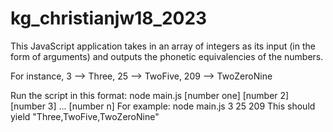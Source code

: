 # kg_christianjw18_2023

This JavaScript application takes in an array of integers as its input (in the form of arguments) and outputs the phonetic equivalencies of the numbers. 

For instance, 3 --> Three, 25 --> TwoFive, 209 --> TwoZeroNine

Run the script in this format:
node main.js [number one] [number 2] [number 3] ... [number n]
For example:
node main.js 3 25 209
This should yield
"Three,TwoFive,TwoZeroNine"

